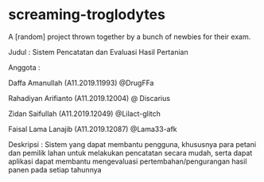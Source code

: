 # screaming-troglodytes
A [random] project thrown together by a bunch of newbies for their exam.

Judul : Sistem Pencatatan dan Evaluasi Hasil Pertanian

Anggota :

Daffa Amanullah (A11.2019.11993) @DrugFFa

Rahadiyan Arifianto (A11.2019.12004) @ Discarius

Zidan Saifullah (A11.2019.12049) @Lilact-glitch

Faisal Lama Lanajib (A11.2019.12087) @Lama33-afk


Deskripsi : Sistem yang dapat membantu pengguna, khususnya para petani dan pemilik lahan untuk melakukan pencatatan secara mudah, serta dapat aplikasi dapat membantu mengevaluasi pertembahan/pengurangan hasil panen pada setiap tahunnya
